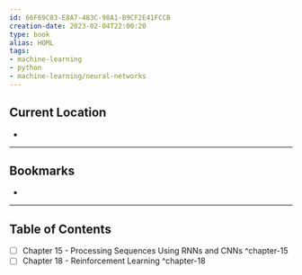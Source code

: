 ```yaml
---
id: 66F69C03-E8A7-483C-98A1-B9CF2E41FCCB
creation-date: 2023-02-04T22:00:20 
type: book
alias: HOML
tags: 
- machine-learning
- python
- machine-learning/neural-networks 
---
```

## Current Location
- 

---
## Bookmarks 
- 

---
## Table of Contents
- [ ] Chapter 15 - Processing Sequences Using RNNs and CNNs ^chapter-15
- [ ] Chapter 18 - Reinforcement Learning ^chapter-18